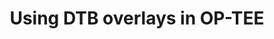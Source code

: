 ---
categories:
- bkk19
description: Recently up-streamed changes to OP-TEE allow a board-port to provide
  a DTB overlay in-memory to be merged into a main DTB by a later boot phase.<br />
  This would be a brief description of how that works and why you might want to consider
  it for your project.
future_image:
  featured: 'true'
  path: /assets/images/featured-images/bkk19/BKK19-403.png
session_attendee_num: '6'
session_id: BKK19-403
session_room: Session Room 1 (Lotus 1-2)
session_slot:
  end_time: '2019-04-04 08:55:00'
  start_time: '2019-04-04 08:30:00'
session_speakers:
- speaker_bio: ''
  speaker_company: NXSW Ltd
  speaker_image: /assets/images/speakers/bkk19/bryan-o-donoghue.jpg
  speaker_location: ''
  speaker_name: Bryan O'Donoghue
  speaker_position: Software engineer
  speaker_username: bryan.odonoghue
- speaker_bio: Embedded developer, Linux, u-boot, zephyr, ATF, OP-TEE.
  speaker_company: ''
  speaker_image: /assets/images/speakers/bkk19/bryan-o-donoghue.jpg
  speaker_location: ''
  speaker_name: Bryan O'Donoghue
  speaker_position: Linaro, Arm MBL
  speaker_username: bryan.odonoghue1
session_track: Security
tag: session
tags:
- IoT and Embedded
- Security
title: Using DTB overlays in OP-TEE
---
